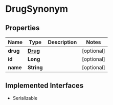 

# DrugSynonym


## Properties

Name | Type | Description | Notes
------------ | ------------- | ------------- | -------------
**drug** | [**Drug**](Drug.md) |  |  [optional]
**id** | **Long** |  |  [optional]
**name** | **String** |  |  [optional]


## Implemented Interfaces

* Serializable


